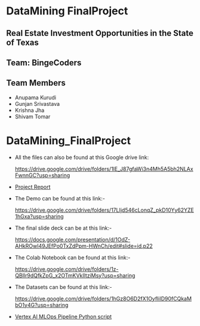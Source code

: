 # DataMining FinalProject

## Real Estate Investment Opportunities in the State of Texas

## Team: BingeCoders

## Team Members 

- Anupama Kurudi
- Gunjan Srivastava
- Krishna Jha
- Shivam Tomar

# DataMining_FinalProject

- All the files can also be found at this Google drive link:

  https://drive.google.com/drive/folders/1lE_J87gfaWi3n4Mh5A5bh2NLAxFwnnGC?usp=sharing

- [Project Report](./Documentation/Project_Report.docx)

- The Demo can be found at this link:-

  https://drive.google.com/drive/folders/17LIjd546cLonqZ_pkD10Yy62YZE1hGxa?usp=sharing

- The final slide deck can be at this link:-

  https://docs.google.com/presentation/d/1OdZ-AHkROwI49JEfPo0TxZdPpm-HWnCh/edit#slide=id.p22

- The Colab Notebook can be found at this link:-

  https://drive.google.com/drive/folders/1z-QBllr9dQfkZpG_x2OTmKVkIltziMsy?usp=sharing

- The Datasets can be found at this link:-

  https://drive.google.com/drive/folders/1hGz8O6D2fX1OyfliID90fCQkaMbO1y4G?usp=sharing
  
- [Vertex AI MLOps Pipeline Python script](./deployment-pipeline/pipeline.ipynb)
